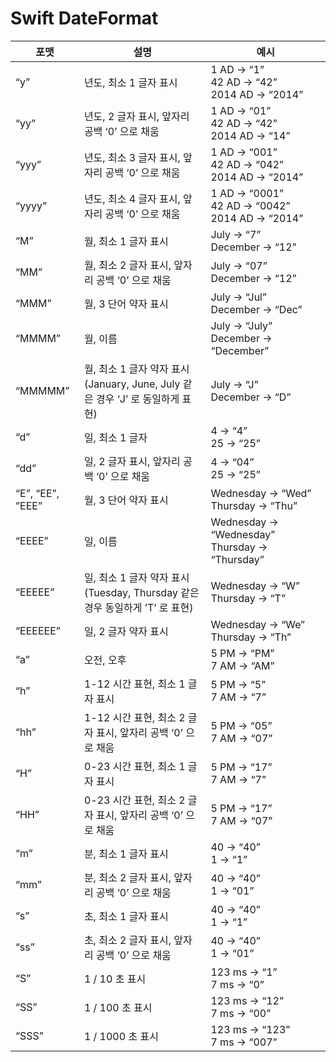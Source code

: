 # Swift DateFormat

| 포맷               | 설명                                                         | 예시                                                         |
| ------------------ | ------------------------------------------------------------ | ------------------------------------------------------------ |
| “y”                | 년도,   최소 1 글자 표시                                     | 1   AD →        “1”  <br /> 42   AD →     “42”   <br />2014   AD → “2014” |
| “yy”               | 년도,   2 글자 표시, 앞자리 공백 ‘0’ 으로 채움               | 1   AD → “01”   <br />42 AD → “42”   <br />2014   AD → “14”  |
| “yyy”              | 년도,   최소 3 글자 표시, 앞자리 공백 ‘0’ 으로 채움          | 1   AD →  “001”   <br />42   AD →  “042”   <br />2014   AD → “2014” |
| “yyyy”             | 년도,   최소 4 글자 표시, 앞자리 공백 ‘0’ 으로 채움          | 1   AD → “0001”   <br />42   AD → “0042”   <br />2014   AD → “2014” |
| “M”                | 월,   최소 1 글자 표시                                       | July → “7”   <br />December → “12”                           |
| “MM”               | 월,   최소 2 글자 표시, 앞자리 공백 ‘0’ 으로 채움            | July → “07”   <br />December → “12”                          |
| “MMM”              | 월,   3 단어 약자 표시                                       | July → “Jul”  <br /> December → “Dec”                        |
| “MMMM”             | 월,   이름                                                   | July → “July”   <br />December → “December”                  |
| “MMMMM”            | 월,   최소 1 글자 약자 표시(January, June, July 같은 경우 ‘J’ 로 동일하게 표현) | July → “J”  <br /> December → “D”                            |
| “d”                | 일,   최소 1 글자                                            | 4 → “4”   <br />25 → “25”                                    |
| “dd”               | 일,   2 글자 표시, 앞자리 공백 ‘0’ 으로 채움                 | 4 → “04”   <br />25 → “25”                                   |
| “E”, “EE”,   ”EEE” | 월,   3 단어 약자 표시                                       | Wednesday → “Wed”   <br />Thursday → “Thu”                   |
| “EEEE”             | 일,   이름                                                   | Wednesday → “Wednesday”   Thursday → “Thursday”              |
| “EEEEE”            | 일,   최소 1 글자 약자 표시(Tuesday, Thursday 같은 경우 동일하게 ’T’ 로 표현) | Wednesday → “W”   <br />Thursday → “T”                       |
| “EEEEEE”           | 일,   2 글자 약자 표시                                       | Wednesday → “We”   <br />Thursday → “Th”                     |
| “a”                | 오전,   오후                                                 | 5   PM → “PM”   <br />7   AM → “AM”                          |
| “h”                | 1-12   시간 표현, 최소 1 글자 표시                           | 5   PM → “5”   <br />7   AM → “7”                            |
| “hh”               | 1-12   시간 표현, 최소 2 글자 표시, 앞자리 공백 ‘0’ 으로 채움 | 5   PM → “05”   <br />7   AM → “07”                          |
| “H”                | 0-23   시간 표현, 최소 1 글자 표시                           | 5   PM → “17”   <br />7   AM → “7”                           |
| “HH”               | 0-23   시간 표현, 최소 2 글자 표시, 앞자리 공백 ‘0’ 으로 채움 | 5   PM → “17”   <br />7   AM → “07”                          |
| “m”                | 분,   최소 1 글자 표시                                       | 40 →   “40”   <br />1 → “1”                                  |
| “mm”               | 분,   최소 2 글자 표시, 앞자리 공백 ‘0’ 으로 채움            | 40 →   “40”   <br />1 → “01”                                 |
| “s”                | 초,   최소 1 글자 표시                                       | 40 →   “40”   <br />1 → “1”                                  |
| “ss”               | 초,   최소 2 글자 표시, 앞자리 공백 ‘0’ 으로 채움            | 40 →   “40”   <br />1 → “01”                                 |
| “S”                | 1   / 10 초 표시                                             | 123   ms → “1”   <br />7   ms → “0”                          |
| “SS”               | 1   / 100 초 표시                                            | 123   ms → “12”   <br />7   ms → “00”                        |
| “SSS”              | 1   / 1000 초 표시                                           | 123   ms → “123”   <br />7   ms → “007”                      |

 